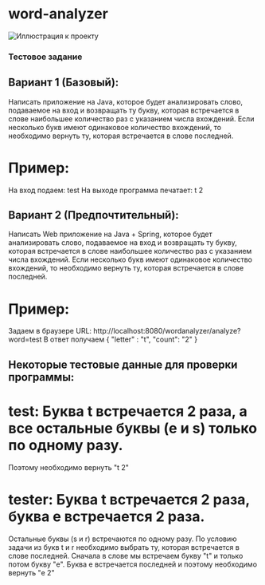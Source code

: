 # word-analyzer
![Иллюстрация к проекту](https://cdn2.slidemodel.com/wp-content/uploads/8308-01-analysis-word-cloud-picture-1-320x180.jpg)

### Тестовое задание

## Вариант 1 (Базовый):
Написать приложение на Java, которое будет анализировать слово, подаваемое на вход и возвращать ту букву, 
которая встречается в слове наибольшее количество раз с указанием числа вхождений. 
Если несколько букв имеют одинаковое количество вхождений, то необходимо вернуть ту, 
которая встречается в слове последней.

# Пример:
На вход подаем: test
На выходе программа печатает: t 2

## Вариант 2 (Предпочтительный):
Написать Web приложение на Java + Spring, которое будет анализировать слово, 
подаваемое на вход и возвращать ту букву, которая встречается в слове наибольшее 
количество раз с указанием числа вхождений. Если несколько букв имеют одинаковое 
количество вхождений, то необходимо вернуть ту, которая встречается в слове последней.

# Пример:
Задаем в браузере URL: http://localhost:8080/wordanalyzer/analyze?word=test
В ответ получаем 
{
"letter" : "t",
"count": "2"
}

## Некоторые тестовые данные для проверки программы:

# test: Буква t встречается 2 раза, а все остальные буквы (e и s) только по одному разу. 
Поэтому необходимо вернуть "t 2"

# tester: Буква t встречается 2 раза, буква e встречается 2 раза. 
Остальные буквы (s и r) встречаются по одному разу. 
По условию задачи из букв t и r необходимо выбрать ту, которая встречается в слове последней. 
Сначала в слове мы встречаем букву "t" и только потом букву "e". 
Буква e встречается последней и поэтому необходимо вернуть "e 2"



